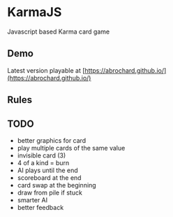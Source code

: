 # KarmaJS
Javascript based Karma card game

## Demo
Latest version playable at [https://abrochard.github.io/](https://abrochard.github.io/)

## Rules

## TODO
  * better graphics for card
  * play multiple cards of the same value
  * invisible card (3)
  * 4 of a kind = burn
  * AI plays until the end
  * scoreboard at the end
  * card swap at the beginning
  * draw from pile if stuck
  * smarter AI
  * better feedback

